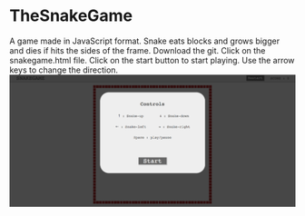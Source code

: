 # TheSnakeGame
A game made in JavaScript format. Snake eats blocks and grows bigger and dies if hits the sides of the frame.
Download the git. Click on the snakegame.html file. Click on the start button to start playing. Use the arrow keys to change the direction.
![](Image1.png)
